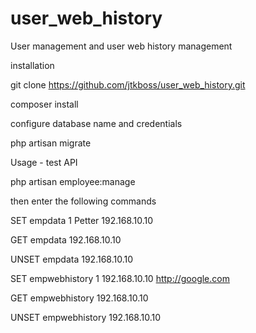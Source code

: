# user_web_history
User management and user web history management

installation

git clone https://github.com/jtkboss/user_web_history.git

composer install 

configure database name and credentials

php artisan migrate

Usage - test API

php artisan employee:manage

then enter the following commands

SET empdata 1 Petter 192.168.10.10

GET empdata 192.168.10.10

UNSET empdata 192.168.10.10


SET empwebhistory 1 192.168.10.10 http://google.com

GET empwebhistory 192.168.10.10

UNSET empwebhistory 192.168.10.10